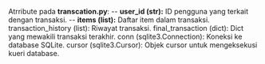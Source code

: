 Atrribute pada **transcation.py**:
-- **user_id (str):** ID pengguna yang terkait dengan transaksi.
-- **items (list):** Daftar item dalam transaksi.
transaction_history (list): Riwayat transaksi.
final_transaction (dict): Dict yang mewakili transaksi terakhir.
conn (sqlite3.Connection): Koneksi ke database SQLite.
cursor (sqlite3.Cursor): Objek cursor untuk mengeksekusi kueri database.
